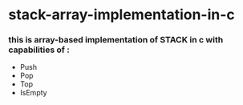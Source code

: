 # stack-array-implementation-in-c

### this is array-based implementation of STACK in c with capabilities of :
* Push
* Pop
* Top
* IsEmpty
